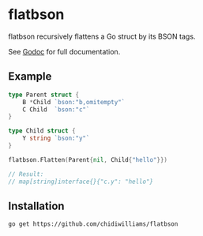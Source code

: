 # flatbson

flatbson recursively flattens a Go struct by its BSON tags.

See [Godoc](https://pkg.go.dev/mod/github.com/chidiwilliams/flatbson) for full documentation.

## Example

```go
type Parent struct {
	B *Child `bson:"b,omitempty"`
	C Child  `bson:"c"`
}

type Child struct {
	Y string `bson:"y"`
}

flatbson.Flatten(Parent{nil, Child{"hello"}})

// Result:
// map[string]interface{}{"c.y": "hello"}
```

## Installation

```shell script
go get https://github.com/chidiwilliams/flatbson
```
